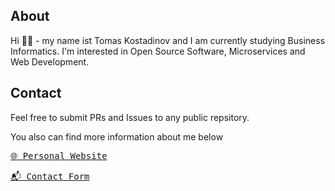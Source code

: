 ## About
Hi 🖐🏽 - my name ist Tomas Kostadinov and I am currently studying Business Informatics. I'm interested in Open Source Software, Microservices and Web Development.

## Contact

Feel free to submit PRs and Issues to any public repsitory.

You also can find more information about me below

<pre><a href="https://tomaskostadinov.com">🌐 Personal Website</a></pre>
<pre><a href="https://tomaskostadinov.com/kontakt/">📬 Contact Form</a></pre>

